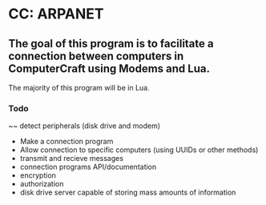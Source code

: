 
# CC: ARPANET

## The goal of this program is to facilitate a connection between computers in ComputerCraft using Modems and Lua. 
The majority of this program will be in Lua.

### Todo

~~ detect peripherals (disk drive and modem) 
- Make a connection program
- Allow connection to specific computers (using UUIDs or other methods)
- transmit and recieve messages
- connection programs API/documentation
- encryption
- authorization
- disk drive server capable of storing mass amounts of information
